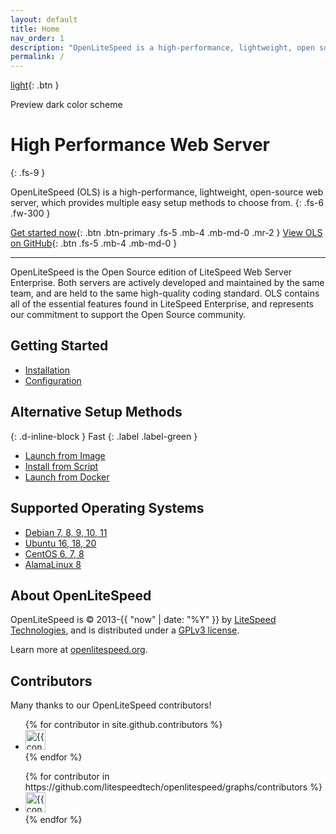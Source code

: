 ```yaml
---
layout: default
title: Home
nav_order: 1
description: "OpenLiteSpeed is a high-performance, lightweight, open source HTTP server."
permalink: /
---
```


[light](http://example.com/){: .btn }

Preview dark color scheme
<script>  jtd.setTheme('dark'); </script> 

# High Performance Web Server
{: .fs-9 }

OpenLiteSpeed (OLS) is a high-performance, lightweight, open-source web server, which provides multiple easy setup methods to choose from.
{: .fs-6 .fw-300 }

[Get started now](#getting-started){: .btn .btn-primary .fs-5 .mb-4 .mb-md-0 .mr-2 } [View OLS on GitHub](https://github.com/litespeedtech/openlitespeed){: .btn .fs-5 .mb-4 .mb-md-0 }

---

OpenLiteSpeed is the Open Source edition of LiteSpeed Web Server Enterprise. Both servers are actively developed and maintained by the same team, and are held to the same high-quality coding standard. OLS contains all of the essential features found in LiteSpeed Enterprise, and represents our commitment to support the Open Source community.

## Getting Started
- [Installation](/docs/docs/installation/repo) 
- [Configuration](/docs/configuration)

## Alternative Setup Methods
{: .d-inline-block }
Fast
{: .label .label-green }

- [Launch from Image](/docs/docs/installation/image) 
- [Install from Script](/docs/docs/installation/script) 
- [Launch from Docker](/docs/docs/installation/docker) 


## Supported Operating Systems 

- [Debian 7, 8, 9, 10, 11](https://www.debian.org/distrib/)
- [Ubuntu 16, 18, 20](https://www.ubuntu.com/download)
- [CentOS 6, 7, 8](https://www.centos.org/download/)
- [AlamaLinux 8](https://mirrors.almalinux.org/isos.html)



## About OpenLiteSpeed

OpenLiteSpeed is &copy; 2013-{{ "now" | date: "%Y" }} by [LiteSpeed Technologies](https://www.litespeedtech.com/), and is distributed under a [GPLv3 license](https://www.litespeedtech.com/open-source/openlitespeed).

Learn more at [openlitespeed.org](https://openlitespeed.org).


## Contributors
Many thanks to our OpenLiteSpeed contributors!

<ul class="list-style-none">
{% for contributor in site.github.contributors %}
  <li class="d-inline-block mr-1">
     <a href="{{ contributor.html_url }}"><img src="{{ contributor.avatar_url }}" width="32" height="32" alt="{{ contributor.login }}"/></a>
  </li>
{% endfor %}
</ul>

<ul class="list-style-none">
{% for contributor in https://github.com/litespeedtech/openlitespeed/graphs/contributors %}
  <li class="d-inline-block mr-1">
     <a href="{{ contributor.html_url }}"><img src="{{ contributor.avatar_url }}" width="32" height="32" alt="{{ contributor.login }}"/></a>
  </li>
{% endfor %}
</ul>
